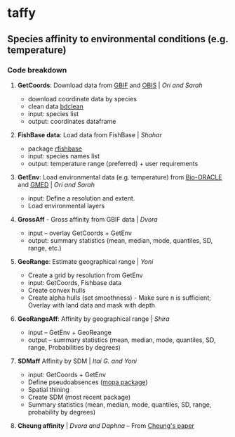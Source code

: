 # taffy
## Species affinity to environmental conditions (e.g. temperature)

### Code breakdown

1. **GetCoords**: Download data from [GBIF](https://www.gbif.org/) and [OBIS](https://obis.org/) | *Ori and Sarah*
   - download coordinate data by species
   - clean data [bdclean](https://bd-r.github.io/bdclean-guide/)
   - input: species list
   - output: coordinates dataframe
  
2. **FishBase data**: Load data from FishBase | *Shahar*
   - package [rfishbase](https://github.com/ropensci/rfishbase)
   - input: species names list
   - output: temperature range (preferred) + user requirements

3. **GetEnv**: Load environmental data (e.g. temperature) from [Bio-ORACLE](http://www.bio-oracle.org/code.php) and [GMED](http://gmed.auckland.ac.nz/) | *Ori and Sarah*
   - input: Define a resolution and extent.
   - Load environmental layers

4. **GrossAff** - Gross affinity from GBIF data | *Dvora*
   - input – overlay GetCoords + GetEnv
   - output: summary statistics (mean, median, mode, quantiles, SD, range, etc.)

5. **GeoRange**: Estimate geographical range | *Yoni*
   - Create a grid by resolution from GetEnv
   - input: GetCoords, Fishbase data
   - Create convex hulls
   - Create alpha hulls (set smoothness) - Make sure n is sufficient; Overlay with land data and mask with depth

6. **GeoRangeAff**: Affinity by geographical range | *Shira*
   - input – GetEnv + GeoReange
   - output – summary statistics (mean, median, mode, quantiles, SD, range, Probabilities by degrees)

7. **SDMaff** Affinity by SDM | *Itai G. and Yoni*
   - input: GetCoords + GetEnv
   - Define pseudoabsences ([mopa package](https://www.rdocumentation.org/packages/mopa/versions/1.0.1))
   - Spatial thining
   - Create SDM (most recent package)
   - Summary statistics (mean, median, mode, quantiles, SD, range, probability by degrees)

8. **Cheung affinity** | *Dvora and Daphna*
   – From [Cheung's paper](https://www.nature.com/articles/nature12156)


